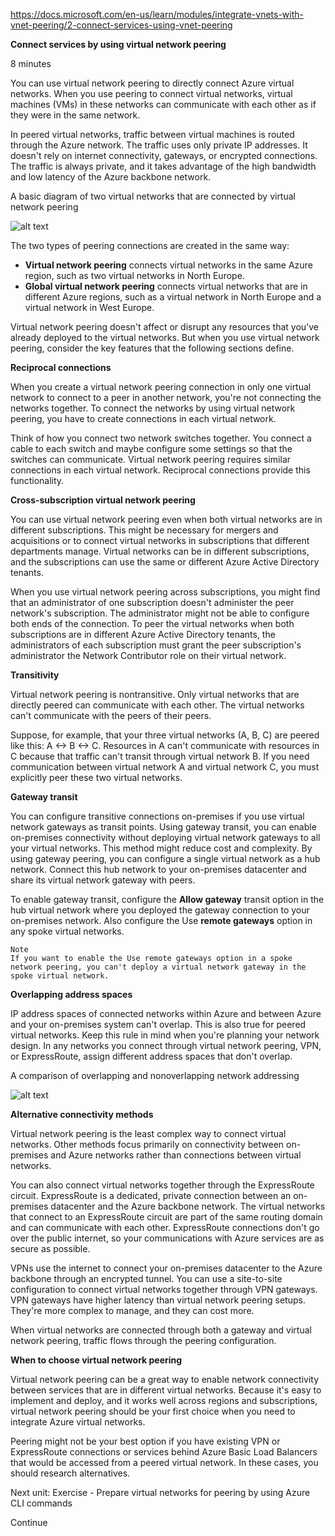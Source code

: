https://docs.microsoft.com/en-us/learn/modules/integrate-vnets-with-vnet-peering/2-connect-services-using-vnet-peering


**Connect services by using virtual network peering**

8 minutes

You can use virtual network peering to directly connect Azure virtual networks. When you use peering to connect virtual networks, virtual machines (VMs) in these networks can communicate with each other as if they were in the same network.

In peered virtual networks, traffic between virtual machines is routed through the Azure network. The traffic uses only private IP addresses. It doesn't rely on internet connectivity, gateways, or encrypted connections. The traffic is always private, and it takes advantage of the high bandwidth and low latency of the Azure backbone network.

A basic diagram of two virtual networks that are connected by virtual network peering

![alt text](https://docs.microsoft.com/en-us/learn/modules/integrate-vnets-with-vnet-peering/media/2-vnet-peering.svg)

The two types of peering connections are created in the same way:
* **Virtual network peering** connects virtual networks in the same Azure region, such as two virtual networks in North Europe.
* **Global virtual network peering** connects virtual networks that are in different Azure regions, such as a virtual network in North Europe and a virtual network in West Europe.

Virtual network peering doesn't affect or disrupt any resources that you've already deployed to the virtual networks. But when you use virtual network peering, consider the key features that the following sections define.


**Reciprocal connections**

When you create a virtual network peering connection in only one virtual network to connect to a peer in another network, you're not connecting the networks together. To connect the networks by using virtual network peering, you have to create connections in each virtual network.

Think of how you connect two network switches together. You connect a cable to each switch and maybe configure some settings so that the switches can communicate. Virtual network peering requires similar connections in each virtual network. Reciprocal connections provide this functionality.


**Cross-subscription virtual network peering**

You can use virtual network peering even when both virtual networks are in different subscriptions. This might be necessary for mergers and acquisitions or to connect virtual networks in subscriptions that different departments manage. Virtual networks can be in different subscriptions, and the subscriptions can use the same or different Azure Active Directory tenants.

When you use virtual network peering across subscriptions, you might find that an administrator of one subscription doesn't administer the peer network's subscription. The administrator might not be able to configure both ends of the connection. To peer the virtual networks when both subscriptions are in different Azure Active Directory tenants, the administrators of each subscription must grant the peer subscription's administrator the Network Contributor role on their virtual network.

**Transitivity**

Virtual network peering is nontransitive. Only virtual networks that are directly peered can communicate with each other. The virtual networks can't communicate with the peers of their peers.

Suppose, for example, that your three virtual networks (A, B, C) are peered like this: A <-> B <-> C. Resources in A can't communicate with resources in C because that traffic can't transit through virtual network B. If you need communication between virtual network A and virtual network C, you must explicitly peer these two virtual networks.


**Gateway transit**

You can configure transitive connections on-premises if you use virtual network gateways as transit points. Using gateway transit, you can enable on-premises connectivity without deploying virtual network gateways to all your virtual networks. This method might reduce cost and complexity. By using gateway peering, you can configure a single virtual network as a hub network. Connect this hub network to your on-premises datacenter and share its virtual network gateway with peers.

To enable gateway transit, configure the **Allow gateway** transit option in the hub virtual network where you deployed the gateway connection to your on-premises network. Also configure the Use **remote gateways** option in any spoke virtual networks.
 
    Note
    If you want to enable the Use remote gateways option in a spoke network peering, you can't deploy a virtual network gateway in the spoke virtual network.


**Overlapping address spaces**

IP address spaces of connected networks within Azure and between Azure and your on-premises system can't overlap. This is also true for peered virtual networks. Keep this rule in mind when you're planning your network design. In any networks you connect through virtual network peering, VPN, or ExpressRoute, assign different address spaces that don't overlap.

A comparison of overlapping and nonoverlapping network addressing

![alt text](https://docs.microsoft.com/en-us/learn/modules/integrate-vnets-with-vnet-peering/media/2-non-overlapping-networks.svg)

**Alternative connectivity methods**

Virtual network peering is the least complex way to connect virtual networks. Other methods focus primarily on connectivity between on-premises and Azure networks rather than connections between virtual networks.

You can also connect virtual networks together through the ExpressRoute circuit. ExpressRoute is a dedicated, private connection between an on-premises datacenter and the Azure backbone network. The virtual networks that connect to an ExpressRoute circuit are part of the same routing domain and can communicate with each other. ExpressRoute connections don't go over the public internet, so your communications with Azure services are as secure as possible.

VPNs use the internet to connect your on-premises datacenter to the Azure backbone through an encrypted tunnel. You can use a site-to-site configuration to connect virtual networks together through VPN gateways. VPN gateways have higher latency than virtual network peering setups. They're more complex to manage, and they can cost more.

When virtual networks are connected through both a gateway and virtual network peering, traffic flows through the peering configuration.


**When to choose virtual network peering**

Virtual network peering can be a great way to enable network connectivity between services that are in different virtual networks. Because it's easy to implement and deploy, and it works well across regions and subscriptions, virtual network peering should be your first choice when you need to integrate Azure virtual networks.

Peering might not be your best option if you have existing VPN or ExpressRoute connections or services behind Azure Basic Load Balancers that would be accessed from a peered virtual network. In these cases, you should research alternatives.


Next unit: Exercise - Prepare virtual networks for peering by using Azure CLI commands

Continue


